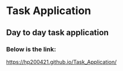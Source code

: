 # Task Application
## Day to day task application
### Below is the link:
https://hp200421.github.io/Task_Application/
